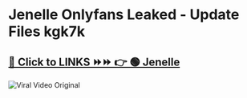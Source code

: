
 # Jenelle Onlyfans Leaked - Update Files kgk7k

## <h2><a href="https://clipsfans.com/Jenelle&ref=git">🔗 Click to LINKS ⏩⏩ 👉 🟢 Jenelle </a></h2>

<a href="https://clipsfans.com/Jenelle&ref=git" rel="nofollow" data-target="animated-image.originalLink"><img src="https://i.ibb.co.com/xMMVF88/686577567.gif" alt="Viral Video Original" style="max-width: 100%; display: inline-block;" data-target="animated-image.originalImage"></a>

